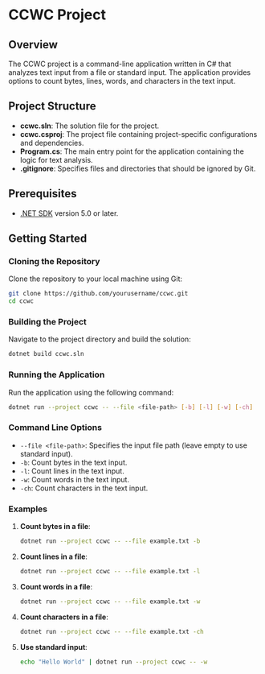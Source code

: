 
# CCWC Project

## Overview

The CCWC project is a command-line application written in C# that analyzes text input from a file or standard input. The application provides options to count bytes, lines, words, and characters in the text input.

## Project Structure

- **ccwc.sln**: The solution file for the project.
- **ccwc.csproj**: The project file containing project-specific configurations and dependencies.
- **Program.cs**: The main entry point for the application containing the logic for text analysis.
- **.gitignore**: Specifies files and directories that should be ignored by Git.

## Prerequisites

- [.NET SDK](https://dotnet.microsoft.com/download) version 5.0 or later.

## Getting Started

### Cloning the Repository

Clone the repository to your local machine using Git:

```bash
git clone https://github.com/yourusername/ccwc.git
cd ccwc
```

### Building the Project

Navigate to the project directory and build the solution:

```bash
dotnet build ccwc.sln
```

### Running the Application

Run the application using the following command:

```bash
dotnet run --project ccwc -- --file <file-path> [-b] [-l] [-w] [-ch]
```

### Command Line Options

- `--file <file-path>`: Specifies the input file path (leave empty to use standard input).
- `-b`: Count bytes in the text input.
- `-l`: Count lines in the text input.
- `-w`: Count words in the text input.
- `-ch`: Count characters in the text input.

### Examples

1. **Count bytes in a file**:
   ```bash
   dotnet run --project ccwc -- --file example.txt -b
   ```

2. **Count lines in a file**:
   ```bash
   dotnet run --project ccwc -- --file example.txt -l
   ```

3. **Count words in a file**:
   ```bash
   dotnet run --project ccwc -- --file example.txt -w
   ```

4. **Count characters in a file**:
   ```bash
   dotnet run --project ccwc -- --file example.txt -ch
   ```

5. **Use standard input**:
   ```bash
   echo "Hello World" | dotnet run --project ccwc -- -w
   ```



